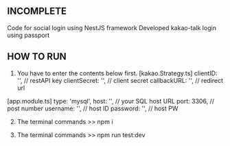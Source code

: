 
## INCOMPLETE

Code for social login using NestJS framework
Developed kakao-talk login using passport

## HOW TO RUN
1. You have to enter the contents below first.
[kakao.Strategy.ts]
clientID: '',               // restAPI key
clientSecret: '',           // client secret
callbackURL: '',            // redirect url

[app.module.ts]
type: 'mysql',
host: '',               // your SQL  host URL
port: 3306,             // post number
username: '',           // host ID
password: '',           // host PW

2. The terminal commands >> npm i

3. The terminal commands >> npm run test:dev